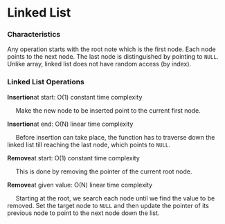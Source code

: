 # Linked List

### Characteristics

Any operation starts with the root note which is the first node. Each node points to the next node. The last node is distinguished by pointing to `NULL`. Unlike array, linked list does not have random access (by index).


### Linked List Operations

**Insertion**at start: O(1) constant time complexity

&nbsp;&nbsp;&nbsp;&nbsp;
Make the new node to be inserted point to the current first node.

**Insertion**at end: O(N) linear time complexity

&nbsp;&nbsp;&nbsp;&nbsp;
Before insertion can take place, the function has to traverse down the linked list till reaching the last node, which points to `NULL`.

**Remove**at start: O(1) constant time complexity

&nbsp;&nbsp;&nbsp;&nbsp;
This is done by removing the pointer of the current root node.

**Remove**at given value: O(N) linear time complexity

&nbsp;&nbsp;&nbsp;&nbsp;
Starting at the root, we search each node until we find the value to be removed. Set the target node to `NULL` and then update the pointer of its previous node to point to the next node down the list.